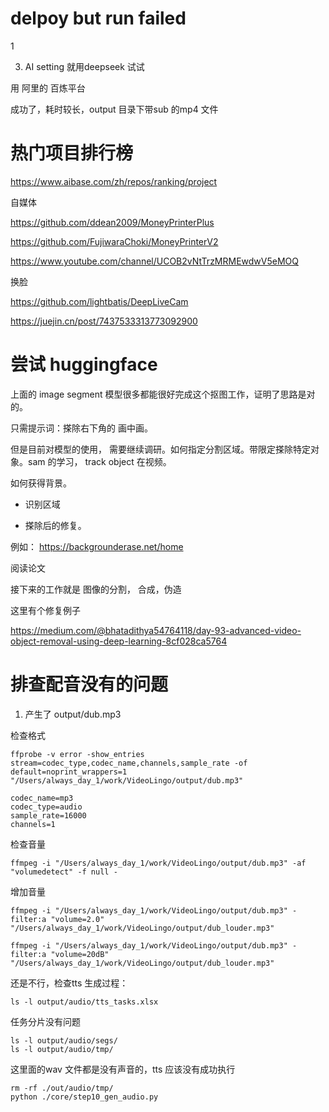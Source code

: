 # delpoy but run failed

1

3. AI setting
就用deepseek 试试

用 阿里的 百炼平台

成功了，耗时较长，output 目录下带sub 的mp4 文件


# 热门项目排行榜
https://www.aibase.com/zh/repos/ranking/project

自媒体

https://github.com/ddean2009/MoneyPrinterPlus

https://github.com/FujiwaraChoki/MoneyPrinterV2



https://www.youtube.com/channel/UCOB2vNtTrzMRMEwdwV5eMOQ

换脸

https://github.com/lightbatis/DeepLiveCam

https://juejin.cn/post/7437533313773092900


# 尝试 huggingface 
上面的 image segment 模型很多都能很好完成这个抠图工作，证明了思路是对的。

只需提示词：搽除右下角的 画中画。

但是目前对模型的使用， 需要继续调研。如何指定分割区域。带限定搽除特定对象。sam 的学习， track object 在视频。

如何获得背景。
- 识别区域



- 搽除后的修复。

例如： https://backgrounderase.net/home

阅读论文


接下来的工作就是 图像的分割， 合成，伪造

这里有个修复例子

https://medium.com/@bhatadithya54764118/day-93-advanced-video-object-removal-using-deep-learning-8cf028ca5764



# 排查配音没有的问题

1. 产生了 output/dub.mp3

检查格式
```
ffprobe -v error -show_entries stream=codec_type,codec_name,channels,sample_rate -of default=noprint_wrappers=1 "/Users/always_day_1/work/VideoLingo/output/dub.mp3"

codec_name=mp3
codec_type=audio
sample_rate=16000
channels=1
```

检查音量
```
ffmpeg -i "/Users/always_day_1/work/VideoLingo/output/dub.mp3" -af "volumedetect" -f null -

```

增加音量
```
ffmpeg -i "/Users/always_day_1/work/VideoLingo/output/dub.mp3" -filter:a "volume=2.0" "/Users/always_day_1/work/VideoLingo/output/dub_louder.mp3"

ffmpeg -i "/Users/always_day_1/work/VideoLingo/output/dub.mp3" -filter:a "volume=20dB" "/Users/always_day_1/work/VideoLingo/output/dub_louder.mp3"
```

还是不行，检查tts 生成过程：
```
ls -l output/audio/tts_tasks.xlsx
```

任务分片没有问题

```
ls -l output/audio/segs/
ls -l output/audio/tmp/
```

这里面的wav 文件都是没有声音的，tts 应该没有成功执行


```
rm -rf ./out/audio/tmp/
python ./core/step10_gen_audio.py
```